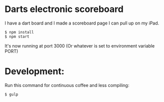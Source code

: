 # Darts electronic scoreboard

I have a dart board and I made a scoreboard page I can pull up on my iPad.

```
$ npm install
$ npm start
```
It's now running at port 3000 (Or whatever is set to environment variable PORT)

# Development: 
Run this command for continuous coffee and less compiling:

```sh
$ gulp
```